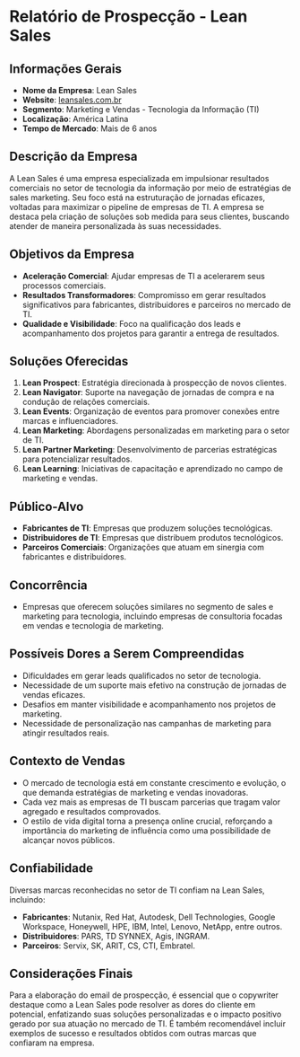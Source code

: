 # Relatório de Prospecção - Lean Sales

## Informações Gerais
- **Nome da Empresa**: Lean Sales
- **Website**: [leansales.com.br](http://leansales.com.br)
- **Segmento**: Marketing e Vendas - Tecnologia da Informação (TI)
- **Localização**: América Latina
- **Tempo de Mercado**: Mais de 6 anos

## Descrição da Empresa
A Lean Sales é uma empresa especializada em impulsionar resultados comerciais no setor de tecnologia da informação por meio de estratégias de sales marketing. Seu foco está na estruturação de jornadas eficazes, voltadas para maximizar o pipeline de empresas de TI. A empresa se destaca pela criação de soluções sob medida para seus clientes, buscando atender de maneira personalizada às suas necessidades.

## Objetivos da Empresa
- **Aceleração Comercial**: Ajudar empresas de TI a acelerarem seus processos comerciais.
- **Resultados Transformadores**: Compromisso em gerar resultados significativos para fabricantes, distribuidores e parceiros no mercado de TI.
- **Qualidade e Visibilidade**: Foco na qualificação dos leads e acompanhamento dos projetos para garantir a entrega de resultados.

## Soluções Oferecidas
1. **Lean Prospect**: Estratégia direcionada à prospecção de novos clientes.
2. **Lean Navigator**: Suporte na navegação de jornadas de compra e na condução de relações comerciais.
3. **Lean Events**: Organização de eventos para promover conexões entre marcas e influenciadores.
4. **Lean Marketing**: Abordagens personalizadas em marketing para o setor de TI.
5. **Lean Partner Marketing**: Desenvolvimento de parcerias estratégicas para potencializar resultados.
6. **Lean Learning**: Iniciativas de capacitação e aprendizado no campo de marketing e vendas.

## Público-Alvo
- **Fabricantes de TI**: Empresas que produzem soluções tecnológicas.
- **Distribuidores de TI**: Empresas que distribuem produtos tecnológicos.
- **Parceiros Comerciais**: Organizações que atuam em sinergia com fabricantes e distribuidores.

## Concorrência
- Empresas que oferecem soluções similares no segmento de sales e marketing para tecnologia, incluindo empresas de consultoria focadas em vendas e tecnologia de marketing.

## Possíveis Dores a Serem Compreendidas
- Dificuldades em gerar leads qualificados no setor de tecnologia.
- Necessidade de um suporte mais efetivo na construção de jornadas de vendas eficazes.
- Desafios em manter visibilidade e acompanhamento nos projetos de marketing.
- Necessidade de personalização nas campanhas de marketing para atingir resultados reais.

## Contexto de Vendas
- O mercado de tecnologia está em constante crescimento e evolução, o que demanda estratégias de marketing e vendas inovadoras.
- Cada vez mais as empresas de TI buscam parcerias que tragam valor agregado e resultados comprovados.
- O estilo de vida digital torna a presença online crucial, reforçando a importância do marketing de influência como uma possibilidade de alcançar novos públicos.

## Confiabilidade
Diversas marcas reconhecidas no setor de TI confiam na Lean Sales, incluindo:
- **Fabricantes**: Nutanix, Red Hat, Autodesk, Dell Technologies, Google Workspace, Honeywell, HPE, IBM, Intel, Lenovo, NetApp, entre outros.
- **Distribuidores**: PARS, TD SYNNEX, Agis, INGRAM.
- **Parceiros**: Servix, SK, ARIT, CS, CTI, Embratel.

## Considerações Finais
Para a elaboração do email de prospecção, é essencial que o copywriter destaque como a Lean Sales pode resolver as dores do cliente em potencial, enfatizando suas soluções personalizadas e o impacto positivo gerado por sua atuação no mercado de TI. É também recomendável incluir exemplos de sucesso e resultados obtidos com outras marcas que confiaram na empresa.